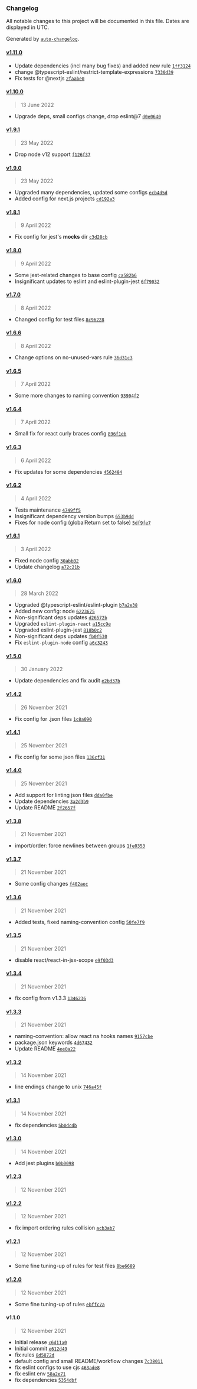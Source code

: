 ### Changelog

All notable changes to this project will be documented in this file. Dates are displayed in UTC.

Generated by [`auto-changelog`](https://github.com/CookPete/auto-changelog).

#### [v1.11.0](https://github.com/burtek/eslint-config/compare/v1.10.0...v1.11.0)

- Update dependencies (incl many bug fixes) and added new rule [`1ff3124`](https://github.com/burtek/eslint-config/commit/1ff3124b7d58ffd5a3cb9fb9832a5cfa1afe19a0)
- change @typescript-eslint/restrict-template-expressions [`7330d39`](https://github.com/burtek/eslint-config/commit/7330d39a09a3082f9e715390fcc68025ccac7b2e)
- Fix tests for @nextjs [`2faabe0`](https://github.com/burtek/eslint-config/commit/2faabe00b320c36a26ff1b773e2d10051d6075c1)

#### [v1.10.0](https://github.com/burtek/eslint-config/compare/v1.9.1...v1.10.0)

> 13 June 2022

- Upgrade deps, small configs change, drop eslint@7 [`d0e0640`](https://github.com/burtek/eslint-config/commit/d0e064016c4352045fe1cbb405a6f2cda1d83d43)

#### [v1.9.1](https://github.com/burtek/eslint-config/compare/v1.9.0...v1.9.1)

> 23 May 2022

- Drop node v12 support [`f126f37`](https://github.com/burtek/eslint-config/commit/f126f372957a1e32638d0631718501b2c67d782a)

#### [v1.9.0](https://github.com/burtek/eslint-config/compare/v1.8.1...v1.9.0)

> 23 May 2022

- Upgraded many dependencies, updated some configs [`ecb4d5d`](https://github.com/burtek/eslint-config/commit/ecb4d5d55340e11f7ca3000bb2098291cebfb922)
- Added config for next.js projects [`cd192a3`](https://github.com/burtek/eslint-config/commit/cd192a3a74a0d9685f8ccb0931cb45c61647eafc)

#### [v1.8.1](https://github.com/burtek/eslint-config/compare/v1.8.0...v1.8.1)

> 9 April 2022

- Fix config for jest's __mocks__ dir [`c3d28cb`](https://github.com/burtek/eslint-config/commit/c3d28cb3f6e2885f626af3530dceb78e86471f0e)

#### [v1.8.0](https://github.com/burtek/eslint-config/compare/v1.7.0...v1.8.0)

> 9 April 2022

- Some jest-related changes to base config [`ca582b6`](https://github.com/burtek/eslint-config/commit/ca582b65cf00d0767382c1fc36b23238101238fd)
- Insignificant updates to eslint and eslint-plugin-jest [`6f79032`](https://github.com/burtek/eslint-config/commit/6f79032a4b4981bc4e36838b266271f4317eaf76)

#### [v1.7.0](https://github.com/burtek/eslint-config/compare/v1.6.6...v1.7.0)

> 8 April 2022

- Changed config for test files [`8c96228`](https://github.com/burtek/eslint-config/commit/8c962284aa059e056a9fc4f303c2635c94fddf61)

#### [v1.6.6](https://github.com/burtek/eslint-config/compare/v1.6.5...v1.6.6)

> 8 April 2022

- Change options on no-unused-vars rule [`36d31c3`](https://github.com/burtek/eslint-config/commit/36d31c3641e23d3b0af9765db32a7c0f8d7c7305)

#### [v1.6.5](https://github.com/burtek/eslint-config/compare/v1.6.4...v1.6.5)

> 7 April 2022

- Some more changes to naming convention [`93904f2`](https://github.com/burtek/eslint-config/commit/93904f2ebe49a294b1456804199b0e58fcf02b83)

#### [v1.6.4](https://github.com/burtek/eslint-config/compare/v1.6.3...v1.6.4)

> 7 April 2022

- Small fix for react curly braces config [`896f1eb`](https://github.com/burtek/eslint-config/commit/896f1eb0eebec046a7e504fb347a2850ac04064e)

#### [v1.6.3](https://github.com/burtek/eslint-config/compare/v1.6.2...v1.6.3)

> 6 April 2022

- Fix updates for some dependencies [`4562484`](https://github.com/burtek/eslint-config/commit/45624846d8a7caa831dfcb6c668d46e223d42b2c)

#### [v1.6.2](https://github.com/burtek/eslint-config/compare/v1.6.1...v1.6.2)

> 4 April 2022

- Tests maintenance [`4749ff5`](https://github.com/burtek/eslint-config/commit/4749ff5779820334afa79ba6d28eb89f8dc91499)
- Insignificant dependency version bumps [`653b9dd`](https://github.com/burtek/eslint-config/commit/653b9dde9180a921aaad3bc199ef27f5cd7ce8fd)
- Fixes for node config (globalReturn set to false) [`5df9fe7`](https://github.com/burtek/eslint-config/commit/5df9fe771c7b90bc5e29ee05dc2bbf94a7d8c4fe)

#### [v1.6.1](https://github.com/burtek/eslint-config/compare/v1.6.0...v1.6.1)

> 3 April 2022

- Fixed node config [`30abb02`](https://github.com/burtek/eslint-config/commit/30abb02da459d2bf43550bd0df2dbaf2db1690aa)
- Update changelog [`a72c21b`](https://github.com/burtek/eslint-config/commit/a72c21bb774df729d0a447a61a19edeeaec67a74)

#### [v1.6.0](https://github.com/burtek/eslint-config/compare/v1.5.0...v1.6.0)

> 28 March 2022

- Upgraded @typescript-eslint/eslint-plugin [`b7a2e38`](https://github.com/burtek/eslint-config/commit/b7a2e383ce584f9f3f32c7c109a9f218b8211c70)
- Added new config: node [`6223675`](https://github.com/burtek/eslint-config/commit/62236759d238f533a1ba58c475ba249958df755e)
- Non-significant deps updates [`d26572b`](https://github.com/burtek/eslint-config/commit/d26572b0955decbb0319824df6362b39c64e6bdd)
- Upgraded `eslint-plugin-react` [`a15cc9e`](https://github.com/burtek/eslint-config/commit/a15cc9e40dce37a2fd914529c19486be22d5236f)
- Upgraded eslint-plugin-jest [`818b0c2`](https://github.com/burtek/eslint-config/commit/818b0c236e151eb8a82891d1a76fbd251ca44eae)
- Non-significant deps updates [`fb0f530`](https://github.com/burtek/eslint-config/commit/fb0f530ac9670d4cdc7f6b4eadf1ebfe70b4554c)
- Fix `eslint-plugin-node` config [`a6c3243`](https://github.com/burtek/eslint-config/commit/a6c3243e80a6859abfd76d6a06c41cbc99bca566)

#### [v1.5.0](https://github.com/burtek/eslint-config/compare/v1.4.2...v1.5.0)

> 30 January 2022

- Update dependencies and fix audit [`e2bd37b`](https://github.com/burtek/eslint-config/commit/e2bd37b8fd80d210b26c79aebaa88f679748872e)

#### [v1.4.2](https://github.com/burtek/eslint-config/compare/v1.4.1...v1.4.2)

> 26 November 2021

- Fix config for .json files [`1c8a090`](https://github.com/burtek/eslint-config/commit/1c8a090cb01b3d5bdd0434a69b8e7857c7e4c38b)

#### [v1.4.1](https://github.com/burtek/eslint-config/compare/v1.4.0...v1.4.1)

> 25 November 2021

- Fix config for some json files [`136cf31`](https://github.com/burtek/eslint-config/commit/136cf3138cce836d76578e6678005da299e2d0e6)

#### [v1.4.0](https://github.com/burtek/eslint-config/compare/v1.3.8...v1.4.0)

> 25 November 2021

- Add support for linting json files [`dda0fbe`](https://github.com/burtek/eslint-config/commit/dda0fbe346c3b155d0265a6d7ae73cbd92cd5566)
- Update dependencies [`3a2d3b9`](https://github.com/burtek/eslint-config/commit/3a2d3b9aec82b04e5c27a2e7fbc4a87a843923bc)
- Update README [`2f2657f`](https://github.com/burtek/eslint-config/commit/2f2657f27d52950d4c126f8d69ce1e83f2bb27e4)

#### [v1.3.8](https://github.com/burtek/eslint-config/compare/v1.3.7...v1.3.8)

> 21 November 2021

- import/order: force newlines between groups [`1fe0353`](https://github.com/burtek/eslint-config/commit/1fe0353dbdcbc04c5efd82783f5caf606bcaa6c3)

#### [v1.3.7](https://github.com/burtek/eslint-config/compare/v1.3.6...v1.3.7)

> 21 November 2021

- Some config changes [`f402aec`](https://github.com/burtek/eslint-config/commit/f402aecbd5ea4e452559cb1eda8d1f9759a2bbf1)

#### [v1.3.6](https://github.com/burtek/eslint-config/compare/v1.3.5...v1.3.6)

> 21 November 2021

- Added tests, fixed naming-convention config [`50fe7f9`](https://github.com/burtek/eslint-config/commit/50fe7f90a86009701cde55ce19f3e6df28f3ca83)

#### [v1.3.5](https://github.com/burtek/eslint-config/compare/v1.3.4...v1.3.5)

> 21 November 2021

- disable react/react-in-jsx-scope [`e9f03d3`](https://github.com/burtek/eslint-config/commit/e9f03d3753829be6bea3d0e155db60b08d333903)

#### [v1.3.4](https://github.com/burtek/eslint-config/compare/v1.3.3...v1.3.4)

> 21 November 2021

- fix config from v1.3.3 [`1346236`](https://github.com/burtek/eslint-config/commit/1346236dd44947fa8f19a5c6474a8e50751c9c1a)

#### [v1.3.3](https://github.com/burtek/eslint-config/compare/v1.3.2...v1.3.3)

> 21 November 2021

- naming-convention: allow react na hooks names [`9157cbe`](https://github.com/burtek/eslint-config/commit/9157cbe8162c74321d3d708f3ae8d2ceb67aa9ad)
- package.json keywords [`4d67432`](https://github.com/burtek/eslint-config/commit/4d67432f1280e2b4ff2353d7bdbb1961ac08d30f)
- Update README [`4ee0a22`](https://github.com/burtek/eslint-config/commit/4ee0a22b2040ef1d46aaab5cc808b259f3019eca)

#### [v1.3.2](https://github.com/burtek/eslint-config/compare/v1.3.1...v1.3.2)

> 14 November 2021

- line endings change to unix [`746a45f`](https://github.com/burtek/eslint-config/commit/746a45f51e8246d13fafff3e43dc28535deded05)

#### [v1.3.1](https://github.com/burtek/eslint-config/compare/v1.3.0...v1.3.1)

> 14 November 2021

- fix dependencies [`5b0dcdb`](https://github.com/burtek/eslint-config/commit/5b0dcdbc2829e49b98ea09b101c14f85326a58f4)

#### [v1.3.0](https://github.com/burtek/eslint-config/compare/v1.2.3...v1.3.0)

> 14 November 2021

- Add jest plugins [`b0b0098`](https://github.com/burtek/eslint-config/commit/b0b00986fce5cd6ef3c067a38c991b6b208fd51c)

#### [v1.2.3](https://github.com/burtek/eslint-config/compare/v1.2.2...v1.2.3)

> 12 November 2021

#### [v1.2.2](https://github.com/burtek/eslint-config/compare/v1.2.1...v1.2.2)

> 12 November 2021

- fix import ordering rules collision [`acb3ab7`](https://github.com/burtek/eslint-config/commit/acb3ab793275af60977f390e3452d82e5aec2ea6)

#### [v1.2.1](https://github.com/burtek/eslint-config/compare/v1.2.0...v1.2.1)

> 12 November 2021

- Some fine tuning-up of rules for test files [`8be6689`](https://github.com/burtek/eslint-config/commit/8be6689d629d008b8164ff9d206586867080ff0a)

#### [v1.2.0](https://github.com/burtek/eslint-config/compare/v1.1.0...v1.2.0)

> 12 November 2021

- Some fine tuning-up of rules [`ebffc7a`](https://github.com/burtek/eslint-config/commit/ebffc7a461a3bf369e85c278b211a323f7192914)

#### v1.1.0

> 12 November 2021

- Initial release [`c6d11a0`](https://github.com/burtek/eslint-config/commit/c6d11a050cd154e7db367d538c4e954b3795a34d)
- Initial commit [`e612d49`](https://github.com/burtek/eslint-config/commit/e612d4957d62bf667cbe3758c58108bee67b9a8e)
- fix rules [`8d5872d`](https://github.com/burtek/eslint-config/commit/8d5872d72b739ba1490840a355b47139baa421d7)
- default config and small README/workflow changes [`7c38011`](https://github.com/burtek/eslint-config/commit/7c38011bde76b9c2043c4d94ad4248a7e02cd073)
- fix eslint configs to use cjs [`463ade8`](https://github.com/burtek/eslint-config/commit/463ade8956d764fb169353b8a6c6bbfaa58dda46)
- fix eslint env [`58a2e71`](https://github.com/burtek/eslint-config/commit/58a2e71dd32fde9e08fdc86c2130e8cbed166bb4)
- fix dependencies [`5354dbf`](https://github.com/burtek/eslint-config/commit/5354dbf9e4dc0339bd0a2e617f8aebacc2fa5a83)
